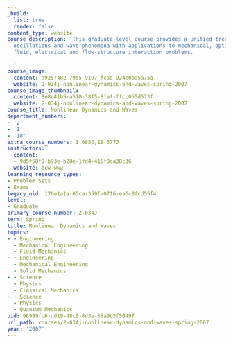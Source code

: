 ```yaml
---
_build:
  list: true
  render: false
content_type: website
course_description: 'This graduate-level course provides a unified treatment of nonlinear
  oscillations and wave phenomena with applications to mechanical, optical, geophysical,
  fluid, electrical and flow-structure interaction problems.

  '
course_image:
  content: a9257482-79d5-9197-fcad-924c0ba5a75a
  website: 2-034j-nonlinear-dynamics-and-waves-spring-2007
course_image_thumbnail:
  content: 8e8c41b5-a570-38f5-8faf-ffcc055d573f
  website: 2-034j-nonlinear-dynamics-and-waves-spring-2007
course_title: Nonlinear Dynamics and Waves
department_numbers:
- '2'
- '1'
- '18'
extra_course_numbers: 1.685J,18.377J
instructors:
  content:
  - 9d5f58f9-b93e-b20e-1fd4-415f8ca38c36
  website: ocw-www
learning_resource_types:
- Problem Sets
- Exams
legacy_uid: 176e1a1a-65ca-359f-0716-ea6c8fcd55f4
level:
- Graduate
primary_course_number: 2.034J
term: Spring
title: Nonlinear Dynamics and Waves
topics:
- - Engineering
  - Mechanical Engineering
  - Fluid Mechanics
- - Engineering
  - Mechanical Engineering
  - Solid Mechanics
- - Science
  - Physics
  - Classical Mechanics
- - Science
  - Physics
  - Quantum Mechanics
uid: 96999fc6-dd19-48c8-8d3e-35a9b3f50497
url_path: courses/2-034j-nonlinear-dynamics-and-waves-spring-2007
year: '2007'
---
```

